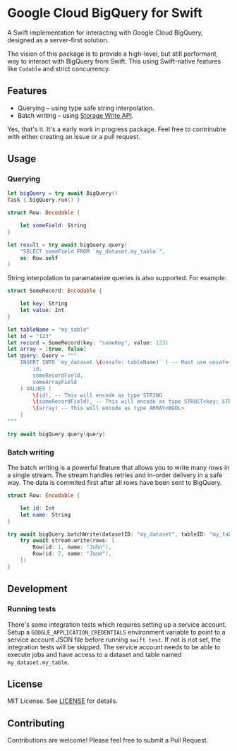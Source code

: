 # Google Cloud BigQuery for Swift

A Swift implementation for interacting with Google Cloud BigQuery, designed as a server-first solution.

The vision of this package is to provide a high-level, but still performant, way to interact with BigQuery from Swift. This using Swift-native features like `Codable` and strict concurrency.

## Features

- Querying – using type safe string interpolation.
- Batch writing – using [Storage Write API](https://cloud.google.com/bigquery/docs/write-api).

Yes, that's it. It's a early work in progress package. Feel free to contrinubte with either creating an issue or a pull request.

## Usage

### Querying

```swift
let bigQuery = try await BigQuery()
Task { bigQuery.run() }

struct Row: Decodable {

    let someField: String
}

let result = try await bigQuery.query(
    "SELECT someField FROM `my_dataset.my_table`",
    as: Row.self
)
```

String interpolation to paramaterize queries is also supported. For example:

```swift
struct SomeRecord: Encodable {

    let key: String
    let value: Int
}

let tableName = "my_table"
let id = "123"
let record = SomeRecord(key: "someKey", value: 123)
let array = [true, false]
let query: Query = """
    INSERT INTO `my_dataset.\(unsafe: tableName)` ( -- Must use unsafe-argument to skip paramatirization
        id,
        someRecordField,
        someArrayField
    ) VALUES (
        \(id), -- This will encode as type STRING
        \(someRecordField), -- This will encode as type STRUCT<key: STRING, value: INT64>
        \(array) -- This will encode as type ARRAY<BOOL>
    )
"""

try await bigQuery.query(query)
```

### Batch writing

The batch writing is a powerful feature that allows you to write many rows in a single stream. The stream handles retries and in-order delivery in a safe way. The data is commited first after all rows have been sent to BigQuery.

```swift
struct Row: Encodable {

    let id: Int
    let name: String
}

try await bigQuery.batchWrite(datasetID: "my_dataset", tableID: "my_table") { stream in
    try await stream.write(rows: [
        Row(id: 1, name: "John"),
        Row(id: 2, name: "Jane"),
    ])
}
```

## Development

### Running tests

There's some integration tests which requires setting up a service account. Setup a `GOOGLE_APPLICATION_CREDENTIALS` environment variable to point to a service account JSON file before running `swift test`. If not is not set, the integration tests will be skipped. The service account needs to be able to execute jobs and have access to a dataset and table named `my_dataset.my_table`.

## License

MIT License. See [LICENSE](./LICENSE) for details.

## Contributing

Contributions are welcome! Please feel free to submit a Pull Request.
